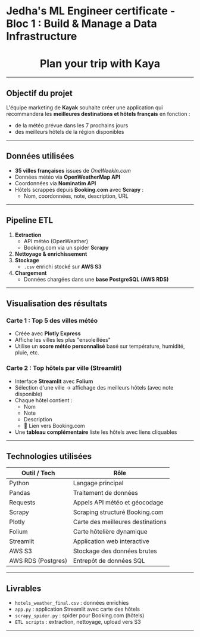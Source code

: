 # Jedha's ML Engineer certificate - Bloc 1 : Build & Manage a Data Infrastructure 
<h1 align="center">Plan your trip with Kaya</h1>

---

## Objectif du projet

L'équipe marketing de **Kayak** souhaite créer une application qui recommandera les **meilleures destinations et hôtels français** en fonction :

- de la météo prévue dans les 7 prochains jours
- des meilleurs hôtels de la région disponibles

---

## Données utilisées

- **35 villes françaises** issues de _OneWeekIn.com_
- Données météo via **OpenWeatherMap API**
- Coordonnées via **Nominatim API**
- Hôtels scrappés depuis **Booking.com** avec **Scrapy** :
  - Nom, coordonnées, note, description, URL

---

## Pipeline ETL

1. **Extraction**
   - API météo (OpenWeather)
   - Booking.com via un spider **Scrapy**
2. **Nettoyage & enrichissement**
3. **Stockage**
   - `.csv` enrichi stocké sur **AWS S3**
4. **Chargement**
   - Données chargées dans une **base PostgreSQL (AWS RDS)**

---

## Visualisation des résultats

### Carte 1 : Top 5 des villes météo

- Créée avec **Plotly Express**
- Affiche les villes les plus "ensoleillées"
- Utilise un **score météo personnalisé** basé sur température, humidité, pluie, etc.

### Carte 2 : Top hôtels par ville (Streamlit)

- Interface **Streamlit** avec **Folium**
- Sélection d'une ville → affichage des meilleurs hôtels (avec note disponible)
- Chaque hôtel contient :
  - Nom
  - Note
  - Description
  - 🔗 Lien vers Booking.com
- Une **tableau complémentaire** liste les hôtels avec liens cliquables

---

## Technologies utilisées

| Outil / Tech       | Rôle                              |
| ------------------ | --------------------------------- |
| Python             | Langage principal                 |
| Pandas             | Traitement de données             |
| Requests           | Appels API météo et géocodage     |
| Scrapy             | Scraping structuré Booking.com    |
| Plotly             | Carte des meilleures destinations |
| Folium             | Carte hôtelière dynamique         |
| Streamlit          | Application web interactive       |
| AWS S3             | Stockage des données brutes       |
| AWS RDS (Postgres) | Entrepôt de données SQL           |

---

## Livrables

- `hotels_weather_final.csv` : données enrichies
- `app.py` : application Streamlit avec carte des hôtels
- `scrapy_spider.py` : spider pour Booking.com (hôtels)
- `ETL scripts` : extraction, nettoyage, upload vers S3

---
